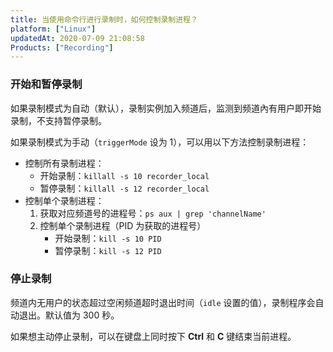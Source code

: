 ```yaml
---
title: 当使用命令行进行录制时，如何控制录制进程？
platform: ["Linux"]
updatedAt: 2020-07-09 21:08:58
Products: ["Recording"]
---
```


### 开始和暂停录制

如果录制模式为自动（默认），录制实例加入频道后，监测到频道內有用户即开始录制，不支持暂停录制。

如果录制模式为手动（`triggerMode` 设为 1），可以用以下方法控制录制进程：

- 控制所有录制进程：
  - 开始录制：`killall -s 10 recorder_local`
  - 暂停录制：`killall -s 12 recorder_local`
- 控制单个录制进程：
  1. 获取对应频道号的进程号：`ps aux | grep 'channelName'`
  2. 控制单个录制进程（PID 为获取的进程号）
     - 开始录制：`kill -s 10 PID`
     - 暂停录制：`kill -s 12 PID`

### 停止录制

频道内无用户的状态超过空闲频道超时退出时间（`idle` 设置的值），录制程序会自动退出。默认值为 300 秒。

如果想主动停止录制，可以在键盘上同时按下 **Ctrl** 和 **C** 键结束当前进程。
